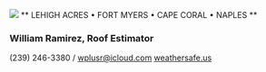 ![](20253031340-20253031910-ABI-AL132025-GEOCOLOR-1000x1000.gif)
**
LEHIGH ACRES • FORT MYERS • CAPE CORAL • NAPLES
**
### William Ramirez, Roof Estimator
(239) 246-3380 / [wplusr@icloud.com](mailto:wplusr@icloud.com)
[weathersafe.us](https://weathersafe.us)
